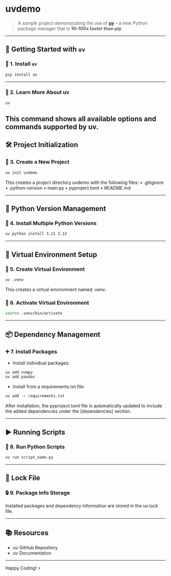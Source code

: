 # uvdemo

> A sample project demonstrating the use of **[uv](https://github.com/astral-sh/uv)** – a new Python package manager that is **10–100x faster than pip**.

---

## 🚀 Getting Started with `uv`

### 🔧 1. Install `uv`
```bash
pip install uv
```
---

### 📖 2. Learn More About uv
```bash
uv
```
This command shows all available options and commands supported by uv.
---

## 🛠️ Project Initialization

### 📁 3. Create a New Project
```bash
uv init uvdemo
```
This creates a project directory uvdemo with the following files:
	•	.gitignore
	•	.python-version
	•	main.py
	•	pyproject.toml
	•	README.md

----

## 🐍 Python Version Management

### 📌 4. Install Multiple Python Versions
```bash
uv python install 3.11 3.12
```

---

## 🧪 Virtual Environment Setup

### 🌱 5. Create Virtual Environment
```bash
uv .venv
```
This creates a virtual environment named .venv.

### 🧬 6. Activate Virtual Environment
```bash
source .venv/bin/activate
```

----

## 📦 Dependency Management

### ➕ 7. Install Packages
- Install individual packages:
```bash
uv add numpy
uv add pandas
```
- Install from a requirements.txt file:
```bash
uv add -r requirements.txt
```
After installation, the pyproject.toml file is automatically updated to include the added dependencies under the [dependencies] section.

----

## ▶️ Running Scripts

### 🐍 8. Run Python Scripts
```bash
uv run script_name.py
```


---

## 📄 Lock File

### 🔒 9. Package Info Storage

Installed packages and dependency information are stored in the uv.lock file.

---

## 📚 Resources
- uv GitHub Repository
- uv Documentation

---

Happy Coding! ⚡️

